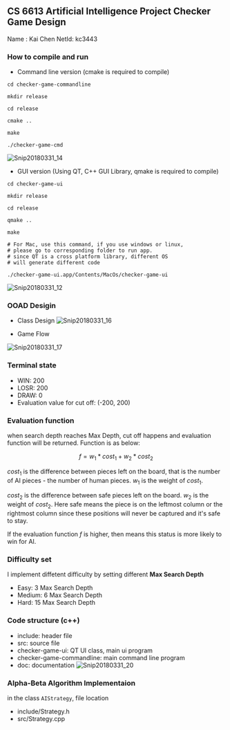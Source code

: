 ## CS 6613 Artificial Intelligence Project Checker Game Design
Name : Kai Chen
NetId: kc3443

### How to compile and run

- Command line version (cmake is required to compile)

```
cd checker-game-commandline

mkdir release

cd release

cmake ..

make

./checker-game-cmd
```
![Snip20180331_14](/assets/Snip20180331_14.png)

- GUI version (Using QT, C++ GUI Library, qmake is required to compile)

```
cd checker-game-ui

mkdir release

cd release

qmake ..

make

# For Mac, use this command, if you use windows or linux, 
# please go to corresponding folder to run app. 
# since QT is a cross platform library, different OS 
# will generate different code

./checker-game-ui.app/Contents/MacOs/checker-game-ui
```


![Snip20180331_12](/assets/Snip20180331_12.png)


### OOAD Desigin

- Class Design
![Snip20180331_16](/assets/Snip20180331_16.png)

- Game Flow

![Snip20180331_17](/assets/Snip20180331_17.png)

### Terminal state

- WIN: 200
- LOSR:  200
- DRAW: 0
- Evaluation value for cut off: (-200, 200)

### Evaluation function

when search depth reaches Max Depth, cut off happens and evaluation function will be returned. Function is as below:

$$f = w_1 * cost_1 + w_2 * cost_2$$

$cost_1$ is the difference between pieces left on the board, that is the number of AI pieces - the number of human pieces. $w_1$ is the weight of $cost_1$.

$cost_2$ is the difference between safe pieces left on the board. $w_2$ is the weight of $cost_2$. Here safe means the piece is on the leftmost column or the rightmost column since these positions will never be captured and it's safe to stay.

If the evaluation function $f$ is higher, then means this status is more likely to win for AI.

### Difficulty set

I implement diffetent difficulty by setting different **Max Search Depth**

- Easy: 3 Max Search Depth
- Medium: 6 Max Search Depth
- Hard: 15 Max Search Depth


### Code structure (c++)

- include: header file
- src: source file
- checker-game-ui: QT UI class, main ui program
- checker-game-commandline: main command line program
- doc: documentation
![Snip20180331_20](/assets/Snip20180331_20.png)

### Alpha-Beta Algorithm Implementaion
in the class `AIStrategy`, file location
- include/Strategy.h
- src/Strategy.cpp



